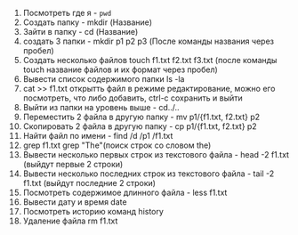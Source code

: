 1. Посмотреть где я - `pwd`
2. Создать папку - mkdir (Название)
3. Зайти в папку - cd (Название)
4. создать 3 папки - mkdir p1 p2 p3 (После команды названия через пробел)
5. Создать несколько файлов touch f1.txt f2.txt f3.txt (после команды touch название файлов и их формат через пробел)
6. Вывести список содержимого папки ls -la
7. cat >> f1.txt открытть файл в режиме редактирование, можно его посмотреть, что либо добавить, ctrl-c сохранить и выйти
8. Выйти из папки на уровень выше - cd../..
9. Переместить 2 файла в другую папку - mv p1/{f1.txt, f2.txt} p2
10. Скопировать 2 файла в другую папку - cp p1/{f1.txt, f2.txt} p2
11. Найти файл по имени - find /d /p1 /f1.txt
12. grep f1.txt grep "The"(поиск строк со словом the)
13. Вывести несколько первых строк из текстового файла - head -2 f1.txt (выйдут первые 2 строки)
14. Вывести несколько последних строк из текстового файла - tail -2 f1.txt (выйдут последние 2 строки)
15. Посмотреть содержимое длинного файла - less f1.txt
16. Вывести дату и время  date
17. Посмотреть историю команд  history
18. Удаление файла  rm f1.txt

